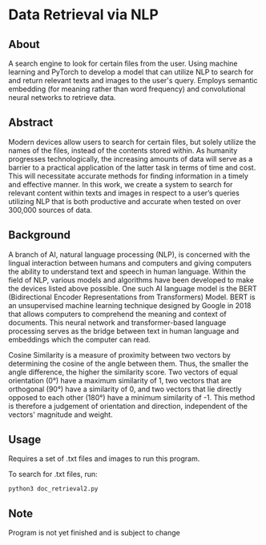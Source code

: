 # Data Retrieval via NLP

## About
A search engine to look for certain files from the user.
Using machine learning and PyTorch to develop a model that can utilize NLP to search for and return relevant texts and images to the user's query.
Employs semantic embedding (for meaning rather than word frequency) and convolutional neural networks to retrieve data.

## Abstract
Modern devices allow users to search for certain files, but solely utilize the names of the files, instead of the contents stored within. As humanity progresses technologically, the increasing amounts of data will serve as a barrier to a practical application of the latter task in terms of time and cost. This will necessitate accurate methods for finding information in a timely and effective manner. In this work, we create a system to search for relevant content within texts and images in respect to a user’s queries utilizing NLP that is both productive and accurate when tested on over 300,000 sources of data.

## Background 
A branch of AI, natural language processing (NLP), is concerned with the lingual interaction between humans and computers and giving computers the ability to understand text and speech in human language. Within the field of NLP, various models and algorithms have been developed to make the devices listed above possible. One such AI language model is the BERT (Bidirectional Encoder Representations from Transformers) Model. BERT is an unsupervised machine learning technique designed by Google in 2018 that allows computers to comprehend the meaning and context of documents. This neural network and transformer-based language processing serves as the bridge between text in human language and embeddings which the computer can read. 

Cosine Similarity is a measure of proximity between two vectors by determining the cosine of the angle between them. Thus, the smaller the angle difference, the higher the similarity score. Two vectors of equal orientation (0°) have a maximum similarity of 1, two vectors that are orthogonal (90°) have a similarity of 0, and two vectors that lie directly opposed to each other (180°) have a minimum similarity of -1. This method is therefore a judgement of orientation and direction, independent of the vectors' magnitude and weight.

## Usage
Requires a set of .txt files and images to run this program. 

To search for .txt files, run:

```
python3 doc_retrieval2.py
```

## Note

Program is not yet finished and is subject to change
